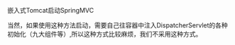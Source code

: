 
嵌入式Tomcat启动SpringMVC

当然，如果使用这种方法启动，需要自己往容器中注入DispatcherServlet的各种初始化（九大组件等）,所以这种方式比较麻烦，我们不采用这种方式。

